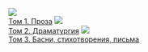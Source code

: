 ![](/books/prose_rus_classic/Иван%20Андреевич%20Крылов/Том%201.%20Проза.jpg)  
[Том 1. Проза](/books/prose_rus_classic/Иван%20Андреевич%20Крылов/Том%201.%20Проза)
![](/books/prose_rus_classic/Иван%20Андреевич%20Крылов/Том%202.%20Драматургия.jpg)  
[Том 2. Драматургия](/books/prose_rus_classic/Иван%20Андреевич%20Крылов/Том%202.%20Драматургия)
![](/books/prose_rus_classic/Иван%20Андреевич%20Крылов/Том%203.%20Басни,%20стихотворения,%20письма.jpg)  
[Том 3. Басни, стихотворения, письма](/books/prose_rus_classic/Иван%20Андреевич%20Крылов/Том%203.%20Басни,%20стихотворения,%20письма)